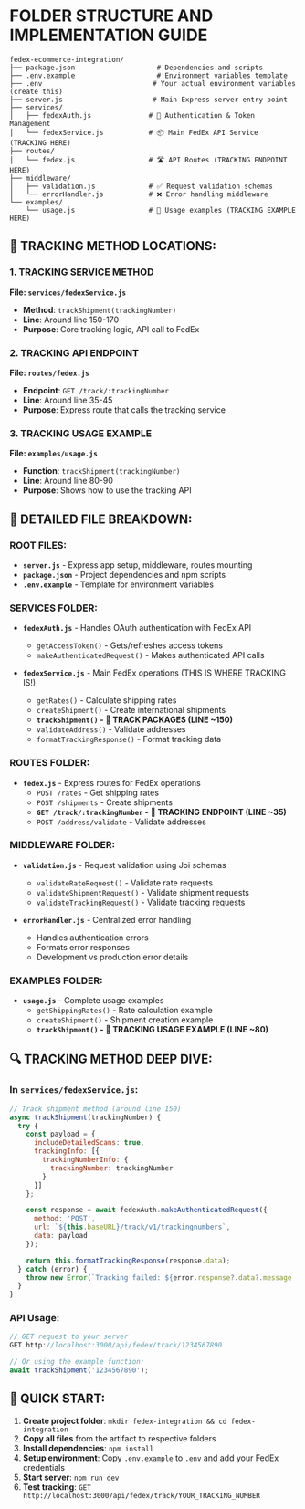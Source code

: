 # FOLDER STRUCTURE AND IMPLEMENTATION GUIDE

```
fedex-ecommerce-integration/
├── package.json                    # Dependencies and scripts
├── .env.example                    # Environment variables template
├── .env                           # Your actual environment variables (create this)
├── server.js                      # Main Express server entry point
├── services/
│   ├── fedexAuth.js              # 🔐 Authentication & Token Management
│   └── fedexService.js           # 📦 Main FedEx API Service (TRACKING HERE)
├── routes/
│   └── fedex.js                  # 🛣️ API Routes (TRACKING ENDPOINT HERE)
├── middleware/
│   ├── validation.js             # ✅ Request validation schemas
│   └── errorHandler.js           # ❌ Error handling middleware
└── examples/
    └── usage.js                  # 📝 Usage examples (TRACKING EXAMPLE HERE)
```

## 🎯 TRACKING METHOD LOCATIONS:

### 1. TRACKING SERVICE METHOD
**File: `services/fedexService.js`**
- **Method**: `trackShipment(trackingNumber)`
- **Line**: Around line 150-170
- **Purpose**: Core tracking logic, API call to FedEx

### 2. TRACKING API ENDPOINT  
**File: `routes/fedex.js`**
- **Endpoint**: `GET /track/:trackingNumber`
- **Line**: Around line 35-45
- **Purpose**: Express route that calls the tracking service

### 3. TRACKING USAGE EXAMPLE
**File: `examples/usage.js`**
- **Function**: `trackShipment(trackingNumber)`
- **Line**: Around line 80-90
- **Purpose**: Shows how to use the tracking API

## 📂 DETAILED FILE BREAKDOWN:

### ROOT FILES:
- **`server.js`** - Express app setup, middleware, routes mounting
- **`package.json`** - Project dependencies and npm scripts
- **`.env.example`** - Template for environment variables

### SERVICES FOLDER:
- **`fedexAuth.js`** - Handles OAuth authentication with FedEx API
  - `getAccessToken()` - Gets/refreshes access tokens
  - `makeAuthenticatedRequest()` - Makes authenticated API calls

- **`fedexService.js`** - Main FedEx operations (THIS IS WHERE TRACKING IS!)
  - `getRates()` - Calculate shipping rates
  - `createShipment()` - Create international shipments
  - **`trackShipment()` - 🎯 TRACK PACKAGES (LINE ~150)**
  - `validateAddress()` - Validate addresses
  - `formatTrackingResponse()` - Format tracking data

### ROUTES FOLDER:
- **`fedex.js`** - Express routes for FedEx operations
  - `POST /rates` - Get shipping rates
  - `POST /shipments` - Create shipments
  - **`GET /track/:trackingNumber` - 🎯 TRACKING ENDPOINT (LINE ~35)**
  - `POST /address/validate` - Validate addresses

### MIDDLEWARE FOLDER:
- **`validation.js`** - Request validation using Joi schemas
  - `validateRateRequest()` - Validate rate requests
  - `validateShipmentRequest()` - Validate shipment requests
  - `validateTrackingRequest()` - Validate tracking requests

- **`errorHandler.js`** - Centralized error handling
  - Handles authentication errors
  - Formats error responses
  - Development vs production error details

### EXAMPLES FOLDER:
- **`usage.js`** - Complete usage examples
  - `getShippingRates()` - Rate calculation example
  - `createShipment()` - Shipment creation example
  - **`trackShipment()` - 🎯 TRACKING USAGE EXAMPLE (LINE ~80)**

## 🔍 TRACKING METHOD DEEP DIVE:

### In `services/fedexService.js`:
```javascript
// Track shipment method (around line 150)
async trackShipment(trackingNumber) {
  try {
    const payload = {
      includeDetailedScans: true,
      trackingInfo: [{
        trackingNumberInfo: {
          trackingNumber: trackingNumber
        }
      }]
    };

    const response = await fedexAuth.makeAuthenticatedRequest({
      method: 'POST',
      url: `${this.baseURL}/track/v1/trackingnumbers`,
      data: payload
    });

    return this.formatTrackingResponse(response.data);
  } catch (error) {
    throw new Error(`Tracking failed: ${error.response?.data?.message || error.message}`);
  }
}
```

### API Usage:
```javascript
// GET request to your server
GET http://localhost:3000/api/fedex/track/1234567890

// Or using the example function:
await trackShipment('1234567890');
```

## 🚀 QUICK START:

1. **Create project folder**: `mkdir fedex-integration && cd fedex-integration`
2. **Copy all files** from the artifact to respective folders
3. **Install dependencies**: `npm install`
4. **Setup environment**: Copy `.env.example` to `.env` and add your FedEx credentials
5. **Start server**: `npm run dev`
6. **Test tracking**: `GET http://localhost:3000/api/fedex/track/YOUR_TRACKING_NUMBER`